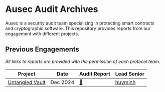 # Ausec Audit Archives

Ausec is a security audit team specializing in protecting smart contracts and cryptographic software. This repository provides reports from our engagement with different projects.

## Previous Engagements
*All links to reports are provided with the permission of each protocol team.*

| Project | Date | Audit Report | Lead Senior |
|---------|------|--------------|-------------|
|[Untangled Vault](https://docs.untangled.finance/docs/user-documentation/Untangled-Vaults/Intro-to-untangled-vault)|Dec 2024|[📎]()|[huyminh](https://github.com/huyminh1115)
